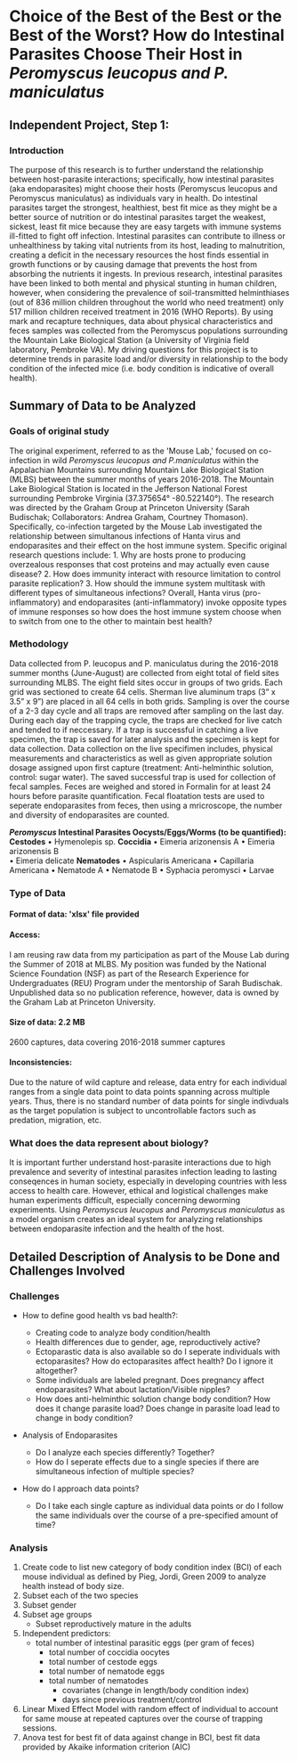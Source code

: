 #  Choice of the Best of the Best or the Best of the Worst? How do Intestinal Parasites Choose Their Host in _Peromyscus leucopus and P. maniculatus_

## Independent Project, Step 1:

### Introduction
The purpose of this research is to further understand the relationship between host-parasite interactions; specifically, how intestinal parasites (aka endoparasites) might choose their hosts (Peromyscus leucopus and Peromyscus maniculatus) as individuals vary in health. Do intestinal parasites target the strongest, healthiest, best fit mice as they might be a better source of nutrition or do intestinal parasites target the weakest, sickest, least fit mice because they are easy targets with immune systems ill-fitted to fight off infection. Intestinal parasites can contribute to illness or unhealthiness by taking vital nutrients from its host, leading to malnutrition, creating a deficit in the necessary resources the host finds essential in growth functions or by causing damage that prevents the host from absorbing the nutrients it ingests. In previous research, intestinal parasites have been linked to both mental and physical stunting in human children, however, when considering the prevalence of soil-transmitted helminthiases (out of 836 million children throughout the world who need treatment) only 517 million children received treatment in 2016 (WHO Reports). By using mark and recapture techniques, data about physical characteristics and feces samples was collected from the Peromyscus populations surrounding the Mountain Lake Biological Station (a University of Virginia field laboratory, Pembroke VA). My driving questions for this project is to determine trends in parasite load and/or diversity in relationship to the body condition of the infected mice (i.e. body condition is indicative of overall health). 

## Summary of Data to be Analyzed
### Goals of original study
The original experiment, referred to as the 'Mouse Lab,' focused on co-infection in wild _Peromyscus leucopus and P.maniculatus_ within the Appalachian Mountains surrounding Mountain Lake Biological Station (MLBS) between the summer months of years 2016-2018. The Mountain Lake Biological Station is located in the Jefferson National Forest surrounding Pembroke Virginia (37.375654° -80.522140°). The research was directed by the Graham Group at Princeton University (Sarah Budischak; Collaborators: Andrea Graham, Courtney Thomason). Specifically, co-infection targeted by the Mouse Lab investigated the relationship between simultanous infections of Hanta virus and endoparasites and their effect on the host immune system.  Specific original research questions include: 1. Why are hosts prone to producing overzealous responses that cost proteins and may actually even cause disease? 2. How does immunity interact with resource limitation to control parasite replication? 3. How should the immune system multitask with different types of simultaneous infections? Overall, Hanta virus (pro-inflammatory) and endoparasites (anti-inflammatory) invoke opposite types of immune responses so how does the host immune system choose when to switch from one to the other to maintain best health?

### Methodology
Data collected from P. leucopus and P. maniculatus during the 2016-2018 summer months (June-August) are collected from eight total of field sites surrounding MLBS. The eight field sites occur in groups of two grids. Each grid was sectioned to create 64 cells. Sherman live aluminum traps (3” x 3.5” x 9”) are placed in all 64 cells in both grids. Sampling is over the course of a 2-3 day cycle and all traps are removed after sampling on the last day. During each day of the trapping cycle, the traps are checked for live catch and tended to if neccessary. If a trap is successful in catching a live specimen, the trap is saved for later analysis and the specimen is kept for data collection. Data collection on the live specifimen includes, physical measurements and characteristics as well as given appropriate solution dosage assigned upon first capture (treatment: Anti-helminthic solution, control: sugar water). The saved successful trap is used for collection of fecal samples. Feces are weighed and stored in Formalin for at least 24 hours before parasite quantification. Fecal floatation tests are used to seperate endoparasites from feces, then using a mricroscope, the number and diversity of endoparasites are counted. 

**_Peromyscus_ Intestinal Parasites Oocysts/Eggs/Worms (to be quantified):**
**Cestodes**
•    Hymenolepis sp.
**Coccidia**
•    Eimeria arizonensis A 
•    Eimeria arizonensis B  
•    Eimeria delicate
**Nematodes**
•    Aspicularis Americana
•    Capillaria Americana
•    Nematode A 
•    Nematode B 
•    Syphacia peromysci
•    Larvae

### Type of Data
#### Format of data: 'xlsx' file provided
#### Access:
I am reusing raw data from my participation as part of the Mouse Lab during the Summer of 2018 at MLBS. My position was funded by the National Science Foundation (NSF) as part of the Research Experience for Undergraduates (REU) Program under the mentorship of Sarah Budischak. Unpublished data so no publication reference, however, data is owned by the Graham Lab at Princeton University.
#### Size of data: 2.2 MB
2600 captures, data covering 2016-2018 summer captures
#### Inconsistencies: 
Due to the nature of wild capture and release, data entry for each individual ranges from a single data point to data points spanning across multiple years. Thus, there is no standard number of data points for single indivduals as the target population is subject to uncontrollable factors such as predation, migration, etc.

### What does the data represent about biology?
 It is important further understand host-parasite interactions due to high prevalence and severity of intestinal parasites infection leading to lasting conseqences in human society, especially in developing countries with less access to health care. However, ethical and logistical challenges make human experiments difficult, especially concerning deworming experiments. Using _Peromyscus leucopus_ and _Peromyscus maniculatus_ as a model organism creates an ideal system for analyzing relationships between endoparasite infection and the health of the host. 

## Detailed Description of Analysis to be Done and Challenges Involved
### Challenges
+ How to define good health vs bad health?:
    * Creating code to analyze body condition/health
    * Health differences due to gender, age, reproductively active? 
    * Ectoparastic data is also available so do I seperate individuals with ectoparasites? How do ectoparasites affect health? Do I ignore it altogether?
    * Some individuals are labeled pregnant. Does pregnancy affect endoparasites? What about lactation/Visible nipples? 
    * How does anti-helminthic solution change body condition? How does it change parasite load? Does change in parasite load lead to change in body condition?

+ Analysis of Endoparasites
    * Do I analyze each species differently? Together?
    * How do I seperate effects due to a single species if there are simultaneous infection of multiple species?

+ How do I approach data points?
    * Do I take each single capture as individual data points or do I follow the same individuals over the course of a pre-specified amount of time?

### Analysis
1. Create code to list new category of body condition index (BCI) of each mouse individual as defined by Pieg, Jordi, Green 2009 to analyze health instead of body size.
2.  Subset each of the two species
3. Subset gender
4. Subset age groups
    * Subset reproductively mature in the adults
5. Independent predictors: 
    * total number of intestinal parasitic eggs (per gram of feces)
         + total number of coccidia oocytes
         + total number of cestode eggs
         + total number of nematode eggs
         + total number of nematodes
            * covariates (change in length/body condition index)
            * days since previous treatment/control
6. Linear Mixed Effect Model with random effect of individual to account for same mouse at repeated captures over the course of trapping sessions.
7. Anova test for best fit of data against change in BCI, best fit data provided by Akaike information criterion (AIC)
